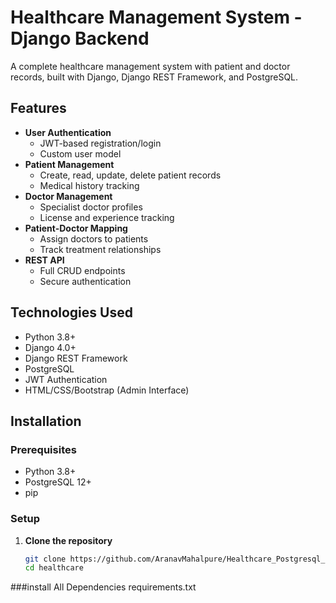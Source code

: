 # Healthcare Management System - Django Backend

A complete healthcare management system with patient and doctor records, built with Django, Django REST Framework, and PostgreSQL.

## Features

- **User Authentication**
  - JWT-based registration/login
  - Custom user model
- **Patient Management**
  - Create, read, update, delete patient records
  - Medical history tracking
- **Doctor Management**
  - Specialist doctor profiles
  - License and experience tracking
- **Patient-Doctor Mapping**
  - Assign doctors to patients
  - Track treatment relationships
- **REST API**
  - Full CRUD endpoints
  - Secure authentication

## Technologies Used

- Python 3.8+
- Django 4.0+
- Django REST Framework
- PostgreSQL
- JWT Authentication
- HTML/CSS/Bootstrap (Admin Interface)

## Installation

### Prerequisites
- Python 3.8+
- PostgreSQL 12+
- pip

### Setup

1. **Clone the repository**
   ```bash
   git clone https://github.com/AranavMahalpure/Healthcare_Postgresql_System.git
   cd healthcare

###install All Dependencies 
requirements.txt
